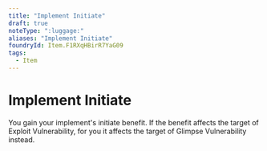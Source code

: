 ```yaml
---
title: "Implement Initiate"
draft: true
noteType: ":luggage:"
aliases: "Implement Initiate"
foundryId: Item.F1RXqHBirR7YaG09
tags:
  - Item
---
```


# Implement Initiate

You gain your implement's initiate benefit. If the benefit affects the target of Exploit Vulnerability, for you it affects the target of Glimpse Vulnerability instead.
